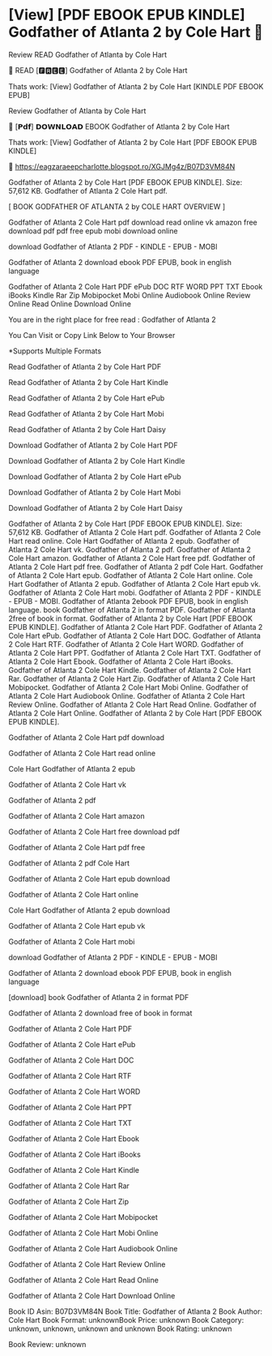 # [View] [PDF EBOOK EPUB KINDLE] Godfather of Atlanta 2 by  Cole Hart 💜
Review READ Godfather of Atlanta by Cole Hart

💝 READ [🅵🆁🅴🅴] Godfather of Atlanta 2 by Cole Hart

Thats work: [View] Godfather of Atlanta 2 by Cole Hart [KINDLE PDF EBOOK EPUB]


Review Godfather of Atlanta by Cole Hart

💜 [𝗣𝗱𝗳] 𝗗𝗢𝗪𝗡𝗟𝗢𝗔𝗗 EBOOK Godfather of Atlanta 2 by Cole Hart

Thats work: [View] Godfather of Atlanta 2 by Cole Hart [PDF EBOOK EPUB KINDLE]



📢 https://eagzaraeepcharlotte.blogspot.ro/XGJMg4z/B07D3VM84N



Godfather of Atlanta 2 by Cole Hart [PDF EBOOK EPUB KINDLE]. Size: 57,612 KB. Godfather of Atlanta 2 Cole Hart pdf.

[ BOOK GODFATHER OF ATLANTA 2 by COLE HART OVERVIEW ]

Godfather of Atlanta 2 Cole Hart pdf download read online vk amazon free download pdf pdf free epub mobi download online

download Godfather of Atlanta 2 PDF - KINDLE - EPUB - MOBI

Godfather of Atlanta 2 download ebook PDF EPUB, book in english language

Godfather of Atlanta 2 Cole Hart PDF ePub DOC RTF WORD PPT TXT Ebook iBooks Kindle Rar Zip Mobipocket Mobi Online Audiobook Online Review Online Read Online Download Online

You are in the right place for free read : Godfather of Atlanta 2

You Can Visit or Copy Link Below to Your Browser

*Supports Multiple Formats

Read Godfather of Atlanta 2 by Cole Hart PDF

Read Godfather of Atlanta 2 by Cole Hart Kindle

Read Godfather of Atlanta 2 by Cole Hart ePub

Read Godfather of Atlanta 2 by Cole Hart Mobi

Read Godfather of Atlanta 2 by Cole Hart Daisy

Download Godfather of Atlanta 2 by Cole Hart PDF

Download Godfather of Atlanta 2 by Cole Hart Kindle

Download Godfather of Atlanta 2 by Cole Hart ePub

Download Godfather of Atlanta 2 by Cole Hart Mobi

Download Godfather of Atlanta 2 by Cole Hart Daisy

Godfather of Atlanta 2 by Cole Hart [PDF EBOOK EPUB KINDLE]. Size: 57,612 KB. Godfather of Atlanta 2 Cole Hart pdf. Godfather of Atlanta 2 Cole Hart read online. Cole Hart Godfather of Atlanta 2 epub. Godfather of Atlanta 2 Cole Hart vk. Godfather of Atlanta 2 pdf. Godfather of Atlanta 2 Cole Hart amazon. Godfather of Atlanta 2 Cole Hart free pdf. Godfather of Atlanta 2 Cole Hart pdf free. Godfather of Atlanta 2 pdf Cole Hart. Godfather of Atlanta 2 Cole Hart epub. Godfather of Atlanta 2 Cole Hart online. Cole Hart Godfather of Atlanta 2 epub. Godfather of Atlanta 2 Cole Hart epub vk. Godfather of Atlanta 2 Cole Hart mobi. Godfather of Atlanta 2 PDF - KINDLE - EPUB - MOBI. Godfather of Atlanta 2ebook PDF EPUB, book in english language. book Godfather of Atlanta 2 in format PDF. Godfather of Atlanta 2free of book in format. Godfather of Atlanta 2 by Cole Hart [PDF EBOOK EPUB KINDLE]. Godfather of Atlanta 2 Cole Hart PDF. Godfather of Atlanta 2 Cole Hart ePub. Godfather of Atlanta 2 Cole Hart DOC. Godfather of Atlanta 2 Cole Hart RTF. Godfather of Atlanta 2 Cole Hart WORD. Godfather of Atlanta 2 Cole Hart PPT. Godfather of Atlanta 2 Cole Hart TXT. Godfather of Atlanta 2 Cole Hart Ebook. Godfather of Atlanta 2 Cole Hart iBooks. Godfather of Atlanta 2 Cole Hart Kindle. Godfather of Atlanta 2 Cole Hart Rar. Godfather of Atlanta 2 Cole Hart Zip. Godfather of Atlanta 2 Cole Hart Mobipocket. Godfather of Atlanta 2 Cole Hart Mobi Online. Godfather of Atlanta 2 Cole Hart Audiobook Online. Godfather of Atlanta 2 Cole Hart Review Online. Godfather of Atlanta 2 Cole Hart Read Online. Godfather of Atlanta 2 Cole Hart Online. Godfather of Atlanta 2 by Cole Hart [PDF EBOOK EPUB KINDLE].

Godfather of Atlanta 2 Cole Hart pdf download

Godfather of Atlanta 2 Cole Hart read online

Cole Hart Godfather of Atlanta 2 epub

Godfather of Atlanta 2 Cole Hart vk

Godfather of Atlanta 2 pdf

Godfather of Atlanta 2 Cole Hart amazon

Godfather of Atlanta 2 Cole Hart free download pdf

Godfather of Atlanta 2 Cole Hart pdf free

Godfather of Atlanta 2 pdf Cole Hart

Godfather of Atlanta 2 Cole Hart epub download

Godfather of Atlanta 2 Cole Hart online

Cole Hart Godfather of Atlanta 2 epub download

Godfather of Atlanta 2 Cole Hart epub vk

Godfather of Atlanta 2 Cole Hart mobi

download Godfather of Atlanta 2 PDF - KINDLE - EPUB - MOBI

Godfather of Atlanta 2 download ebook PDF EPUB, book in english language

[download] book Godfather of Atlanta 2 in format PDF

Godfather of Atlanta 2 download free of book in format

Godfather of Atlanta 2 Cole Hart PDF

Godfather of Atlanta 2 Cole Hart ePub

Godfather of Atlanta 2 Cole Hart DOC

Godfather of Atlanta 2 Cole Hart RTF

Godfather of Atlanta 2 Cole Hart WORD

Godfather of Atlanta 2 Cole Hart PPT

Godfather of Atlanta 2 Cole Hart TXT

Godfather of Atlanta 2 Cole Hart Ebook

Godfather of Atlanta 2 Cole Hart iBooks

Godfather of Atlanta 2 Cole Hart Kindle

Godfather of Atlanta 2 Cole Hart Rar

Godfather of Atlanta 2 Cole Hart Zip

Godfather of Atlanta 2 Cole Hart Mobipocket

Godfather of Atlanta 2 Cole Hart Mobi Online

Godfather of Atlanta 2 Cole Hart Audiobook Online

Godfather of Atlanta 2 Cole Hart Review Online

Godfather of Atlanta 2 Cole Hart Read Online

Godfather of Atlanta 2 Cole Hart Download Online

Book ID Asin: B07D3VM84N
Book Title: Godfather of Atlanta 2
Book Author: Cole Hart
Book Format: unknownBook Price: unknown
Book Category: unknown, unknown, unknown and unknown
Book Rating: unknown

Book Review: unknown
